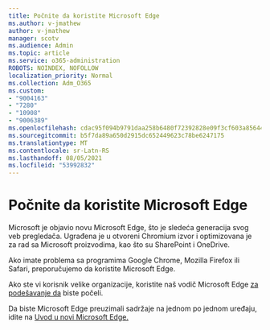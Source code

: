 ```yaml
---
title: Počnite da koristite Microsoft Edge
ms.author: v-jmathew
author: v-jmathew
manager: scotv
ms.audience: Admin
ms.topic: article
ms.service: o365-administration
ROBOTS: NOINDEX, NOFOLLOW
localization_priority: Normal
ms.collection: Adm_O365
ms.custom:
- "9004163"
- "7280"
- "10908"
- "9006389"
ms.openlocfilehash: cdac95f094b9791daa258b6480f72392828e09f3cf603a856446eda7cc6472d4
ms.sourcegitcommit: b5f7da89a650d2915dc652449623c78be6247175
ms.translationtype: MT
ms.contentlocale: sr-Latn-RS
ms.lasthandoff: 08/05/2021
ms.locfileid: "53992832"
---
```

# <a name="start-using-microsoft-edge"></a>Počnite da koristite Microsoft Edge

Microsoft je objavio novu Microsoft Edge, što je sledeća generacija svog veb pregledača. Ugrađena je u otvoreni Chromium izvor i optimizovana je za rad sa Microsoft proizvodima, kao što su SharePoint i OneDrive.

Ako imate problema sa programima Google Chrome, Mozilla Firefox ili Safari, preporučujemo da koristite Microsoft Edge.

Ako ste vi korisnik velike organizacije, koristite naš vodič Microsoft Edge [za podešavanje da](https://go.microsoft.com/fwlink/?linkid=2142423) biste počeli.

Da biste Microsoft Edge preuzimali sadržaje na jednom po jednom uređaju, idite na [Uvod u novi Microsoft Edge.](https://go.microsoft.com/fwlink/?linkid=2141049)
